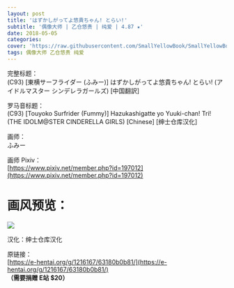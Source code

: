 ```yaml
---
layout: post
title: 'はずかしがってよ悠貴ちゃん! とらい!'
subtitle: '偶像大师 | 乙仓悠贵 | 纯爱 | 4.87 ★'
date: 2018-05-05
categories: 
cover: 'https://raw.githubusercontent.com/SmallYellowBook/SmallYellowBook.github.io/master/image/%E3%81%AF%E3%81%9A%E3%81%8B%E3%81%97%E3%81%8C%E3%81%A3%E3%81%A6%E3%82%88%E6%82%A0%E8%B2%B4%E3%81%A1%E3%82%83%E3%82%93!%20%E3%81%A8%E3%82%89%E3%81%84!.jpg'
tags: 偶像大师 乙仓悠贵 纯爱 
---
```


完整标题：  
(C93) [東横サーフライダー (ふみー)] はずかしがってよ悠貴ちゃん! とらい! (アイドルマスター シンデレラガールズ) [中国翻訳]  

罗马音标题：  
(C93) [Touyoko Surfrider (Fummy)] Hazukashigatte yo Yuuki-chan! Tri! (THE IDOLM@STER CINDERELLA GIRLS) [Chinese] [绅士仓库汉化]  

画师：  
ふみー  

画师 Pixiv：  
[https://www.pixiv.net/member.php?id=197012](https://www.pixiv.net/member.php?id=197012)  

# 画风预览：  
![](https://raw.githubusercontent.com/SmallYellowBook/SmallYellowBook.github.io/master/image/%E3%81%AF%E3%81%9A%E3%81%8B%E3%81%97%E3%81%8C%E3%81%A3%E3%81%A6%E3%82%88%E6%82%A0%E8%B2%B4%E3%81%A1%E3%82%83%E3%82%93!%20%E3%81%A8%E3%82%89%E3%81%84!.jpg)

汉化：绅士仓库汉化  

原链接：  
[https://e-hentai.org/g/1216167/63180b0b81/](https://e-hentai.org/g/1216167/63180b0b81/)  
**（需要捐赠 E站 $20）**  
